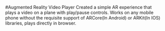 #Augmented Reality Video Player
Created a simple AR experience that plays a video on a plane with play/pause controls.
Works on any mobile phone without the requisite support of ARCore(In Android) or ARKit(In IOS) libraries, plays directly in browser.
